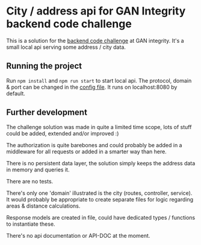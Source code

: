 # City / address api for GAN Integrity backend code challenge

This is a solution for the [backend code challenge](https://github.com/gandevops/backend-code-challenge) at GAN integrity. It's a small local api serving some address / city data.

## Running the project

Run `npm install` and `npm run start` to start local api. The protocol, domain & port can be changed in the [config file](config.json). It runs on localhost:8080 by default.

## Further development

The challenge solution was made in quite a limited time scope, lots of stuff could be added, extended and/or improved :)

The authorization is quite barebones and could probably be added in a middleware for all requests or added in a smarter way than here.

There is no persistent data layer, the solution simply keeps the address data in memory and queries it.

There are no tests.

There's only one 'domain' illustrated is the city (routes, controller, service). It would probably be appropriate to create separate files for logic regarding areas & distance calculations.

Response models are created in file, could have dedicated types / functions to instantiate these.

There's no api documentation or API-DOC at the moment.